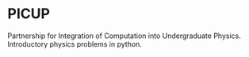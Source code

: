 # PICUP
Partnership for Integration of Computation into Undergraduate Physics. Introductory physics problems in python.
